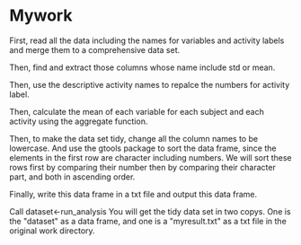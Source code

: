 # Mywork

First, read all the data including the names for variables and activity labels and merge them to a comprehensive data set. 

Then, find and extract those columns whose name include std or mean.

Then, use the descriptive activity names to repalce the numbers for activity label.

Then, calculate the mean of each variable for each subject and each activity using the aggregate function.

Then, to make the data set tidy, change all the column names to be lowercase. And use the gtools package to sort the data frame, since the elements in the first row are character including numbers. We will sort these rows first by comparing their number then by comparing their character part, and both in ascending order.

Finally, write this data frame in a txt file and output this data frame.

Call dataset<-run_analysis 
You will get the tidy data set in two copys. One is the "dataset" as a data frame, and one is a "myresult.txt" as a txt file in the original work directory.
